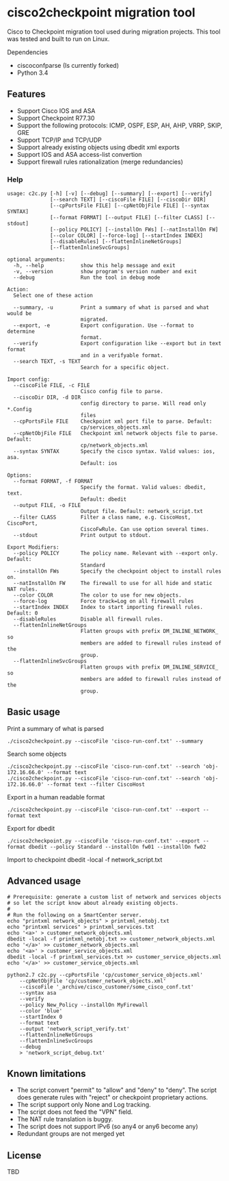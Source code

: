 # cisco2checkpoint migration tool

Cisco to Checkpoint migration tool used during migration projects. This tool was 
tested and built to run on Linux.

Dependencies

* ciscoconfparse (Is currently forked)
* Python 3.4


## Features

* Support Cisco IOS and ASA
* Support Checkpoint R77.30
* Support the following protocols: ICMP, OSPF, ESP, AH, AHP, VRRP, SKIP, GRE
* Support TCP/IP and TCP/UDP
* Support already existing objects using dbedit xml exports
* Support IOS and ASA access-list convertion
* Support firewall rules rationalization (merge redundancies)

### Help
```
usage: c2c.py [-h] [-v] [--debug] [--summary] [--export] [--verify]
              [--search TEXT] [--ciscoFile FILE] [--ciscoDir DIR]
              [--cpPortsFile FILE] [--cpNetObjFile FILE] [--syntax SYNTAX]
              [--format FORMAT] [--output FILE] [--filter CLASS] [--stdout]
              [--policy POLICY] [--installOn FWs] [--natInstallOn FW]
              [--color COLOR] [--force-log] [--startIndex INDEX]
              [--disableRules] [--flattenInlineNetGroups]
              [--flattenInlineSvcGroups]

optional arguments:
  -h, --help            show this help message and exit
  -v, --version         show program's version number and exit
  --debug               Run the tool in debug mode

Action:
  Select one of these action

  --summary, -u         Print a summary of what is parsed and what would be
                        migrated.
  --export, -e          Export configuration. Use --format to determine
                        format.
  --verify              Export configuration like --export but in text format
                        and in a verifyable format.
  --search TEXT, -s TEXT
                        Search for a specific object.

Import config:
  --ciscoFile FILE, -c FILE
                        Cisco config file to parse.
  --ciscoDir DIR, -d DIR
                        config directory to parse. Will read only *.Config
                        files
  --cpPortsFile FILE    Checkpoint xml port file to parse. Default:
                        cp/services_objects.xml
  --cpNetObjFile FILE   Checkpoint xml network objects file to parse. Default:
                        cp/network_objects.xml
  --syntax SYNTAX       Specify the cisco syntax. Valid values: ios, asa.
                        Default: ios

Options:
  --format FORMAT, -f FORMAT
                        Specify the format. Valid values: dbedit, text.
                        Default: dbedit
  --output FILE, -o FILE
                        Output file. Default: network_script.txt
  --filter CLASS        Filter a class name, e.g. CiscoHost, CiscoPort,
                        CiscoFwRule. Can use option several times.
  --stdout              Print output to stdout.

Export Modifiers:
  --policy POLICY       The policy name. Relevant with --export only. Default:
                        Standard
  --installOn FWs       Specify the checkpoint object to install rules on.
  --natInstallOn FW     The firewall to use for all hide and static NAT rules.
  --color COLOR         The color to use for new objects.
  --force-log           Force track=Log on all firewall rules
  --startIndex INDEX    Index to start importing firewall rules. Default: 0
  --disableRules        Disable all firewall rules.
  --flattenInlineNetGroups
                        Flatten groups with prefix DM_INLINE_NETWORK_ so
                        members are added to firewall rules instead of the
                        group.
  --flattenInlineSvcGroups
                        Flatten groups with prefix DM_INLINE_SERVICE_ so
                        members are added to firewall rules instead of the
                        group.

```

## Basic usage

Print a summary of what is parsed

    ./cisco2checkpoint.py --ciscoFile 'cisco-run-conf.txt' --summary

Search some objects

    ./cisco2checkpoint.py --ciscoFile 'cisco-run-conf.txt' --search 'obj-172.16.66.0' --format text
    ./cisco2checkpoint.py --ciscoFile 'cisco-run-conf.txt' --search 'obj-172.16.66.0' --format text --filter CiscoHost

Export in a human readable format

    ./cisco2checkpoint.py --ciscoFile 'cisco-run-conf.txt' --export --format text
  
Export for dbedit

    ./cisco2checkpoint.py --ciscoFile 'cisco-run-conf.txt' --export --format dbedit --policy Standard --installOn fw01 --installOn fw02

Import to checkpoint
    dbedit -local -f network_script.txt


## Advanced usage
```
# Prerequisite: generate a custom list of network and services objects
# so let the script know about already existing objects.
#
# Run the following on a SmartCenter server.
echo "printxml network_objects" > printxml_netobj.txt
echo "printxml services" > printxml_services.txt
echo '<a>' > customer_network_objects.xml
dbedit -local -f printxml_netobj.txt >> customer_network_objects.xml
echo '</a>' >> customer_network_objects.xml
echo '<a>' > customer_service_objects.xml
dbedit -local -f printxml_services.txt >> customer_service_objects.xml
echo '</a>' >> customer_service_objects.xml

python2.7 c2c.py --cpPortsFile 'cp/customer_service_objects.xml'
    --cpNetObjFile 'cp/customer_network_objects.xml'
    --ciscoFile '_archive/cisco_customer/some_cisco_conf.txt'
    --syntax asa
    --verify
    --policy New_Policy --installOn MyFirewall
    --color 'blue'
    --startIndex 0
    --format text
    --output 'network_script_verify.txt'
    --flattenInlineNetGroups
    --flattenInlineSvcGroups
    --debug
    > 'network_script_debug.txt'
```

## Known limitations

 * The script convert "permit" to "allow" and "deny" to "deny". The script 
   does generate rules with "reject" or checkpoint proprietary actions.
 * The script support only None and Log tracking.
 * The script does not feed the "VPN" field.
 * The NAT rule translation is buggy.
 * The script does not support IPv6 (so any4 or any6 become any)
 * Redundant groups are not merged yet

## License

TBD
